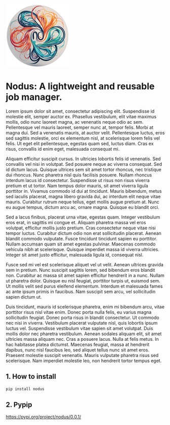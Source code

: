 <img src="imgs/logo.png" alt="drawing" style="width:200px;"/>

# Nodus: A lightweight and reusable job manager.

Lorem ipsum dolor sit amet, consectetur adipiscing elit. Suspendisse id molestie elit, semper auctor ex. Phasellus vestibulum, elit vitae maximus mollis, odio nunc laoreet magna, ac venenatis neque odio ac sem. Pellentesque vel mauris laoreet, semper nunc at, tempor felis. Morbi at magna dui. Sed a venenatis mauris, at auctor velit. Pellentesque luctus, eros sed sagittis molestie, orci ex elementum nisl, at scelerisque lorem felis vel felis. Ut eget elit pellentesque, egestas quam sed, luctus diam. Cras ex risus, convallis id enim eget, malesuada consequat mi.

Aliquam efficitur suscipit cursus. In ultricies lobortis felis id venenatis. Sed convallis vel nisi in volutpat. Sed posuere neque ac viverra consequat. Sed id dictum lacus. Quisque ultrices sem sit amet tortor rhoncus, nec tristique dui rhoncus. Nunc pharetra nisl quis facilisis posuere. Nullam rhoncus interdum lacus id consectetur. Suspendisse ut risus non risus viverra pretium et ut tortor. Nam tempus dolor mauris, sit amet viverra ligula porttitor in. Vivamus commodo id dui at tincidunt. Mauris bibendum, metus sed iaculis placerat, magna libero gravida dui, ac interdum elit neque vitae mauris. Curabitur rutrum neque tellus, eget mollis augue pretium at. Nunc eu augue tempus, dictum arcu ac, ornare magna. Quisque eu blandit orci.

Sed a lacus finibus, placerat urna vitae, egestas quam. Integer vestibulum eros erat, in sagittis mi congue et. Aliquam pharetra massa vel eros volutpat, efficitur mollis justo pretium. Cras consectetur neque vitae nisi tempor luctus. Curabitur dictum odio non erat sollicitudin placerat. Aenean blandit commodo vulputate. Fusce tincidunt tincidunt sapien eu porttitor. Nullam accumsan quam sit amet egestas pulvinar. Maecenas commodo vehicula nibh at scelerisque. Quisque imperdiet massa id viverra ultricies. Integer sit amet justo efficitur, malesuada ligula id, consequat nisl.

Fusce sed mi vel est scelerisque aliquet vel ut velit. Aenean ultrices gravida sem in pretium. Nunc suscipit sagittis lorem, sed bibendum eros blandit non. Curabitur ac massa sit amet sapien efficitur hendrerit in a nunc. Nullam ut pharetra dolor. Quisque eu nisl feugiat, porttitor turpis ut, euismod sem. Ut mollis velit sed purus eleifend elementum. Interdum et malesuada fames ac ante ipsum primis in faucibus. Nam suscipit sem arcu, vel sollicitudin sapien dictum ut.

Duis tincidunt, mauris id scelerisque pharetra, enim mi bibendum arcu, vitae porttitor risus nisl vitae enim. Donec porta nulla felis, eu varius magna sollicitudin feugiat. Donec porta risus in blandit consectetur. Ut commodo nec nisi in viverra. Vestibulum placerat vulputate nisl, quis lobortis ipsum luctus vel. Suspendisse vestibulum vitae sapien sit amet volutpat. Duis mollis dolor nec pharetra vestibulum. Aenean sodales aliquam elit, sit amet ultricies massa aliquam nec. Cras a posuere lacus. Nulla at felis metus. In hac habitasse platea dictumst. Maecenas feugiat, massa at hendrerit dapibus, nunc nisl faucibus leo, sed aliquet tellus nunc sit amet eros. Praesent molestie suscipit venenatis. Mauris vulputate pharetra risus sed scelerisque. Nam imperdiet molestie leo, non hendrerit tortor tempus eget.

## 1. How to install

```bash
pip install nodus
```

## 2. Pypip

https://pypi.org/project/nodus/0.0.1/

<!--https://test.pypi.org/project/nodus/0.0.1/--> 